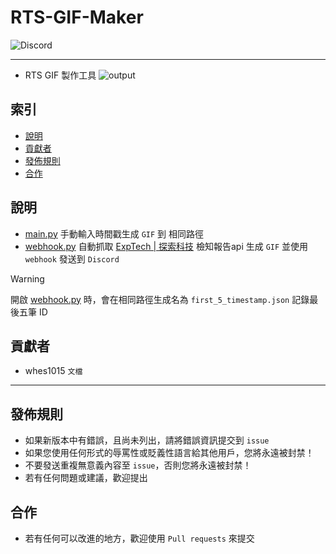 # RTS-GIF-Maker
<img alt="Discord" src="https://img.shields.io/discord/926545182407688273">

------

- RTS GIF 製作工具
![output](https://github.com/ExpTechTW/RTS-GIF-Maker/assets/44525760/fa644258-edab-42cc-bf1b-897f89bb078d)

## 索引
- [說明](#說明)
- [貢獻者](#貢獻者)
- [發佈規則](#發佈規則)
- [合作](#合作)

## 說明
- [main.py](https://github.com/ExpTechTW/RTS-GIF-Maker/blob/Release/main.py) 手動輸入時間戳生成 `GIF` 到 相同路徑
- [webhook.py](https://github.com/ExpTechTW/RTS-GIF-Maker/blob/Release/webhook.py) 自動抓取 [ExpTech | 探索科技](https://github.com/ExpTechTW) 檢知報告api 生成 `GIF` 並使用 `webhook` 發送到 `Discord`
> [!WARNING]
> 開啟 [webhook.py](https://github.com/ExpTechTW/RTS-GIF-Maker/blob/Release/webhook.py) 時，會在相同路徑生成名為 `first_5_timestamp.json` 記錄最後五筆 ID

## 貢獻者
- whes1015 `文檔`

------

## 發佈規則
- 如果新版本中有錯誤，且尚未列出，請將錯誤資訊提交到 ```issue```
- 如果您使用任何形式的辱罵性或貶義性語言給其他用戶，您將永遠被封禁！
- 不要發送重複無意義內容至 ```issue```，否則您將永遠被封禁！
- 若有任何問題或建議，歡迎提出

## 合作
- 若有任何可以改進的地方，歡迎使用 ```Pull requests``` 來提交
